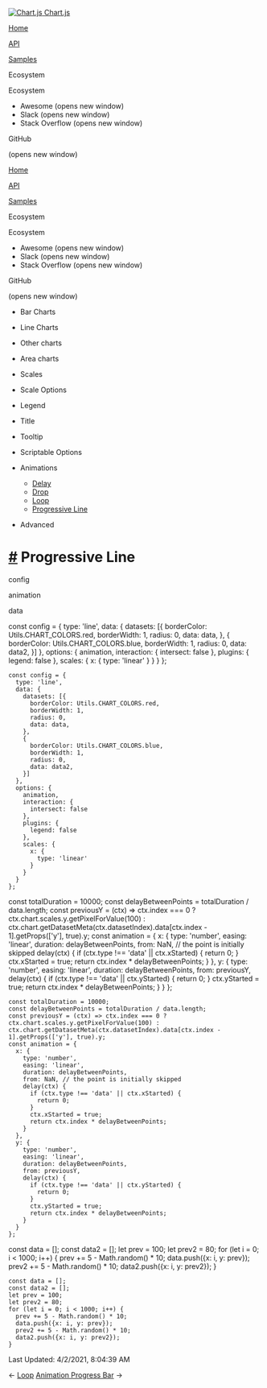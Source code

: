 <a href="/docs/3.0.0/" class="home-link router-link-active"><img src="/docs/3.0.0/favicon.ico" alt="Chart.js" class="logo" /> <span class="site-name can-hide">Chart.js</span></a>

<a href="/docs/3.0.0/" class="nav-link">Home</a>

<a href="/docs/3.0.0/api/" class="nav-link">API</a>

<a href="/docs/3.0.0/samples/" class="nav-link router-link-active">Samples</a>

<span class="title">Ecosystem</span> <span class="arrow down"></span>

<span class="title">Ecosystem</span> <span class="arrow right"></span>

-   Awesome
    <span class="sr-only">(opens new window)</span>
-   Slack
    <span class="sr-only">(opens new window)</span>
-   Stack Overflow
    <span class="sr-only">(opens new window)</span>

GitHub

<span class="sr-only">(opens new window)</span>

<a href="/docs/3.0.0/" class="nav-link">Home</a>

<a href="/docs/3.0.0/api/" class="nav-link">API</a>

<a href="/docs/3.0.0/samples/" class="nav-link router-link-active">Samples</a>

<span class="title">Ecosystem</span> <span class="arrow down"></span>

<span class="title">Ecosystem</span> <span class="arrow right"></span>

-   Awesome
    <span class="sr-only">(opens new window)</span>
-   Slack
    <span class="sr-only">(opens new window)</span>
-   Stack Overflow
    <span class="sr-only">(opens new window)</span>

GitHub

<span class="sr-only">(opens new window)</span>

-   Bar Charts <span class="arrow right"></span>

-   Line Charts <span class="arrow right"></span>

-   Other charts <span class="arrow right"></span>

-   Area charts <span class="arrow right"></span>

-   Scales <span class="arrow right"></span>

-   Scale Options <span class="arrow right"></span>

-   Legend <span class="arrow right"></span>

-   Title <span class="arrow right"></span>

-   Tooltip <span class="arrow right"></span>

-   Scriptable Options <span class="arrow right"></span>

-   Animations <span class="arrow down"></span>

    -   <a href="/docs/3.0.0/samples/animations/delay.html" class="sidebar-link">Delay</a>
    -   <a href="/docs/3.0.0/samples/animations/drop.html" class="sidebar-link">Drop</a>
    -   <a href="/docs/3.0.0/samples/animations/loop.html" class="sidebar-link">Loop</a>
    -   <a href="/docs/3.0.0/samples/animations/progressive-line.html" class="active sidebar-link">Progressive Line</a>

-   Advanced <span class="arrow right"></span>

<a href="#progressive-line" class="header-anchor">#</a> Progressive Line
========================================================================

config

animation

data

<a href="https://github.com/chartjs/Chart.js/blob/master/docs/samples/animations/progressive-line.md" class="code-editor-tool fab fa-github fa-lg" title="View on GitHub"></a>

const config = { type: 'line', data: { datasets: \[{ borderColor: Utils.CHART\_COLORS.red, borderWidth: 1, radius: 0, data: data, }, { borderColor: Utils.CHART\_COLORS.blue, borderWidth: 1, radius: 0, data: data2, }\] }, options: { animation, interaction: { intersect: false }, plugins: { legend: false }, scales: { x: { type: 'linear' } } } };

    const config = {
      type: 'line',
      data: {
        datasets: [{
          borderColor: Utils.CHART_COLORS.red,
          borderWidth: 1,
          radius: 0,
          data: data,
        },
        {
          borderColor: Utils.CHART_COLORS.blue,
          borderWidth: 1,
          radius: 0,
          data: data2,
        }]
      },
      options: {
        animation,
        interaction: {
          intersect: false
        },
        plugins: {
          legend: false
        },
        scales: {
          x: {
            type: 'linear'
          }
        }
      }
    };

const totalDuration = 10000; const delayBetweenPoints = totalDuration / data.length; const previousY = (ctx) =&gt; ctx.index === 0 ? ctx.chart.scales.y.getPixelForValue(100) : ctx.chart.getDatasetMeta(ctx.datasetIndex).data\[ctx.index - 1\].getProps(\['y'\], true).y; const animation = { x: { type: 'number', easing: 'linear', duration: delayBetweenPoints, from: NaN, // the point is initially skipped delay(ctx) { if (ctx.type !== 'data' || ctx.xStarted) { return 0; } ctx.xStarted = true; return ctx.index \* delayBetweenPoints; } }, y: { type: 'number', easing: 'linear', duration: delayBetweenPoints, from: previousY, delay(ctx) { if (ctx.type !== 'data' || ctx.yStarted) { return 0; } ctx.yStarted = true; return ctx.index \* delayBetweenPoints; } } };

    const totalDuration = 10000;
    const delayBetweenPoints = totalDuration / data.length;
    const previousY = (ctx) => ctx.index === 0 ? ctx.chart.scales.y.getPixelForValue(100) : ctx.chart.getDatasetMeta(ctx.datasetIndex).data[ctx.index - 1].getProps(['y'], true).y;
    const animation = {
      x: {
        type: 'number',
        easing: 'linear',
        duration: delayBetweenPoints,
        from: NaN, // the point is initially skipped
        delay(ctx) {
          if (ctx.type !== 'data' || ctx.xStarted) {
            return 0;
          }
          ctx.xStarted = true;
          return ctx.index * delayBetweenPoints;
        }
      },
      y: {
        type: 'number',
        easing: 'linear',
        duration: delayBetweenPoints,
        from: previousY,
        delay(ctx) {
          if (ctx.type !== 'data' || ctx.yStarted) {
            return 0;
          }
          ctx.yStarted = true;
          return ctx.index * delayBetweenPoints;
        }
      }
    };

const data = \[\]; const data2 = \[\]; let prev = 100; let prev2 = 80; for (let i = 0; i &lt; 1000; i++) { prev += 5 - Math.random() \* 10; data.push({x: i, y: prev}); prev2 += 5 - Math.random() \* 10; data2.push({x: i, y: prev2}); }

    const data = [];
    const data2 = [];
    let prev = 100;
    let prev2 = 80;
    for (let i = 0; i < 1000; i++) {
      prev += 5 - Math.random() * 10;
      data.push({x: i, y: prev});
      prev2 += 5 - Math.random() * 10;
      data2.push({x: i, y: prev2});
    }

<span class="prefix">Last Updated:</span> <span class="time">4/2/2021, 8:04:39 AM</span>

<span class="prev"> ← <a href="/docs/3.0.0/samples/animations/loop.html" class="prev">Loop</a> </span> <span class="next"> [Animation Progress Bar](/docs/3.0.0/samples/advanced/progress-bar.html) → </span>
